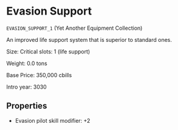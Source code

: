 # Evasion Support

`EVASION_SUPPORT_1` (Yet Another Equipment Collection)

An improved life support system that is superior to standard ones.

Size: Critical slots: 1 (life support)

Weight: 0.0 tons

Base Price: 350,000 cbills

Intro year: 3030

## Properties
* Evasion pilot skill modifier: +2 
